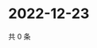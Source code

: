 # 2022-12-23

共 0 条

<!-- BEGIN WEIBO -->
<!-- 最后更新时间 Fri Dec 23 2022 01:12:12 GMT+0800 (China Standard Time) -->

<!-- END WEIBO -->
